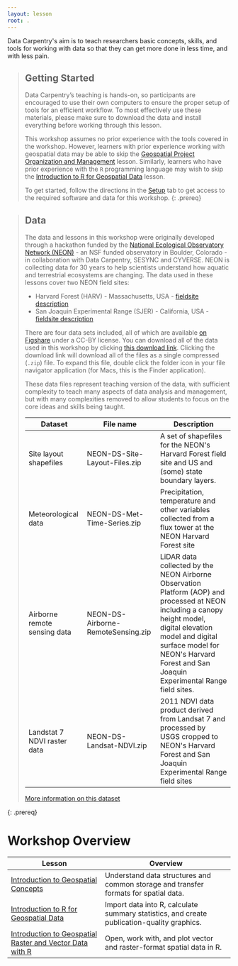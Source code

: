 ```yaml
---
layout: lesson
root: .
---
```


Data Carpentry's aim is to teach researchers basic concepts, skills, and tools for working with data so that they can get more done in less time, and with less pain.

> ## Getting Started
>
> Data Carpentry’s teaching is hands-on, so participants are encouraged to use
> their own computers to ensure the proper setup of tools for an efficient
> workflow. To most effectively use these materials, please make sure to download
> the data and install everything before working through this lesson.
>
> This workshop assumes no prior experience with the tools covered in the workshop. However, learners with prior
> experience working with geospatial data may be able to skip the
> [Geospatial Project Organization and Management](https://www.datacarpentry.org/organization-geospatial/) lesson.
> Similarly, learners who have prior experience with the `R` programming language may wish to skip the
> [Introduction to R for Geospatial Data](https://www.datacarpentry.org/r-intro-geospatial/) lesson.
>
> To get started, follow the directions in the [Setup](setup.html) tab to
> get access to the required software and data for this workshop.
{: .prereq}

> ## Data
>
> The data and lessons in this workshop were originally developed through a hackathon funded by the
> [National Ecological Observatory Network (NEON)](https://www.neonscience.org/) - an NSF funded observatory in Boulder, Colorado - in
> collaboration with Data Carpentry, SESYNC and CYVERSE. NEON is collecting data for 30 years to help scientists understand
> how aquatic and terrestrial ecosystems are changing. The data used in these lessons cover two NEON field sites:
> * Harvard Forest (HARV) - Massachusetts, USA - [fieldsite description](https://www.neonscience.org/field-sites/field-sites-map/HARV)
> * San Joaquin Experimental Range (SJER) - California, USA - [fieldsite description](https://www.neonscience.org/field-sites/field-sites-map/SJER)
>
> There are four data sets included, all of which are available
> [on Figshare](https://figshare.com/articles/Spatio_temporal_Series_Teaching_Data_Subsets/2009586)
> under a CC-BY license. You can download all of the data used in this workshop by clicking
> [this download link](https://ndownloader.figshare.com/articles/2009586/versions/10).
> Clicking the download link will download all of the files as a single compressed
> (`.zip`) file. To expand this file, double click the folder icon in your file navigator application (for Macs, this is the Finder
> application).
>
> These data files represent teaching version of the data, with sufficient complexity to teach many aspects of  data analysis and
> management, but with many complexities removed to allow students to focus on the core ideas and skills being taught.  
>
> | Dataset | File name | Description |
> | ---- | ------| ---- |
> | Site layout shapefiles | NEON-DS-Site-Layout-Files.zip | A set of shapefiles for the NEON's Harvard Forest field site and US and (some) state boundary layers. |
> | Meteorological data |  NEON-DS-Met-Time-Series.zip | Precipitation, temperature and other variables collected from a flux tower at the NEON Harvard Forest site
> | Airborne remote sensing data | NEON-DS-Airborne-RemoteSensing.zip | LiDAR data collected by the NEON Airborne Observation Platform (AOP) and processed at NEON including a canopy height model, digital elevation model and digital surface model for NEON's Harvard Forest and San Joaquin Experimental Range field sites. |
> | Landstat 7 NDVI raster data | NEON-DS-Landsat-NDVI.zip | 2011 NDVI data product derived from Landsat 7 and processed by USGS cropped to NEON's Harvard Forest and San Joaquin Experimental Range field sites |
>
> [More information on this dataset](data)
>
{: .prereq}

# Workshop Overview

| Lesson    | Overview |
| ------- | ---------- |
| [Introduction to Geospatial Concepts](http://www.datacarpentry.org/organization-geospatial/) | Understand data structures and common storage and transfer formats for spatial data. |
| [Introduction to R for Geospatial Data](http://www.datacarpentry.org/r-intro-geospatial) | Import data into R, calculate summary statistics, and create publication-quality graphics. |
| [Introduction to Geospatial Raster and Vector Data with R](http://www.datacarpentry.org/r-raster-vector-geospatial) | Open, work with, and plot vector and raster-format spatial data in R. |
